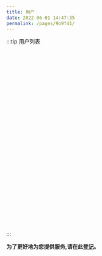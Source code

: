 ```yaml
---
title: 用户
date: 2022-06-01 14:47:35
permalink: /pages/9b9f41/
---
```


<style>
  .link {
    width: 12em;
    text-align: left;
  }
  .link img {
    height:2.2em;
    max-width:180px;
    margin: 14px;
  }
  .row {
    display: flex;
    flex-direction: row;
  }
</style>

:::tip 用户列表
<div class="row">
    <span class="link">
        <a href="https://mi.com" target="_blank">
            <img :src="$withBase('/img/users/mi.png')" class="no-zoom" >
        </a>
    </span>
    <span class="link">
        <a href="https://www.hello-inc.com" target="_blank">
            <img :src="$withBase('/img/users/hello.png')" class="no-zoom" >
        </a>
    </span>
    <span class="link">
        <a href="https://www.alibabagroup.com/cn/global/home" target="_blank">
            <img :src="$withBase('/img/users/alibaba.png')" class="no-zoom" >
        </a>
    </span>
    <span class="link">
        <a href="https://www.kuaishou.com/" target="_blank">
            <img :src="$withBase('/img/users/kuaishou.png')" class="no-zoom" >
        </a>
    </span>
</div>
<div class="row">
    <span class="link">
        <a href="https://www.bytedance.com/" target="_blank">
            <img :src="$withBase('/img/users/bytedance.png')" class="no-zoom" >
        </a>
    </span>
  	<span class="link">
        <a href="https://www.xiaohongshu.com/" target="_blank">
            <img :src="$withBase('/img/users/xiaohongshu.png')" class="no-zoom" >
        </a>
    </span>
    <span class="link">
        <a href="https://www.vivo.com.cn/" target="_blank">
            <img :src="$withBase('/img/users/vivo.png')" class="no-zoom" >
        </a>
    </span>
    <span class="link">
        <a href="https://www.venustech.com.cn" target="_blank">
            <img :src="$withBase('/img/users/qmxc.png')" class="no-zoom" >
        </a>
    </span>
</div>
<div class="row">
    <span class="link">
        <a href="https://www.thebeastshop.com/" target="_blank">
            <img :src="$withBase('/img/users/beast.png')" class="no-zoom" >
        </a>
    </span>
    <span class="link">
        <a href="http://www.swanit.cn" target="_blank">
            <img :src="$withBase('/img/users/hhkj.png')" class="no-zoom" >
        </a>
    </span>
    <span class="link">
        <a href="https://www.zhenai.com" target="_blank">
            <img :src="$withBase('/img/users/zhenai.png')" class="no-zoom" >
        </a>
    </span>
    <span class="link">
        <a href="http://www.fenqile.com" target="_blank">
            <img :src="$withBase('/img/users/fenqi.png')" class="no-zoom" >
        </a>
    </span>
</div>
<div class="row">
    <span class="link">
        <a href="http://www.cenyy.com/" target="_blank">
            <img :src="$withBase('/img/users/yueyang.png')" class="no-zoom" >
        </a>
    </span>
    <span class="link">
        <a href="http://www.gdnanbo.com/" target="_blank">
            <img :src="$withBase('/img/users/nanbo.png')" class="no-zoom" >
        </a>
    </span>
    <span class="link">
        <a href="https://lydigi.com" target="_blank">
            <img :src="$withBase('/img/users/tcsk.png')" class="no-zoom" >
        </a>
    </span>
    <span class="link">
        <a href="https://www.jiaxintec.com/" target="_blank">
            <img :src="$withBase('/img/users/jiaxin.png')" class="no-zoom" >
        </a>
    </span>
</div>
<div class="row">
    <span class="link">
        <a href="https://www.ky-express.com/" target="_blank">
            <img :src="$withBase('/img/users/kuayue.png')" class="no-zoom" >
        </a>
    </span>
    <span class="link">
        <a href="http://www.yuanquan.com/" target="_blank">
            <img :src="$withBase('/img/users/yuanquan.png')" class="no-zoom" >
        </a>
    </span>
    <span class="link">
        <a href="https://www.mfhcd.com/" target="_blank">
            <img :src="$withBase('/img/users/modernpay.png')" class="no-zoom" >
        </a>
    </span>
    <span class="link">
        <a href="https://www.wuliuhub.com/" target="_blank">
            <img :src="$withBase('/img/users/diheng.png')" class="no-zoom" >
        </a>
    </span>
</div>
<div class="row">
    <span class="link">
        <a href="https://www.zhuanzhuan.com/" target="_blank">
            <img :src="$withBase('/img/users/zhuanzhuan.png')" class="no-zoom" >
        </a>
    </span>
    <span class="link">
        <a href="https://www.aistarfish.com/" target="_blank">
            <img :src="$withBase('/img/users/haixin.png')" class="no-zoom" >
        </a>
    </span>
  	<span class="link">
        <a href="http://www.hrfax.cn/" target="_blank">
            <img :src="$withBase('/img/users/huirong.png')" class="no-zoom" >
        </a>
    </span>
  	<span class="link">
        <a href="http://www.cvte.com" target="_blank">
            <img :src="$withBase('/img/users/sygf.png')" class="no-zoom" >
        </a>
    </span>
</div>
<div class="row">
    <span class="link">
        <a href="https://www.ringleai.com/" target="_blank">
            <img :src="$withBase('/img/users/ringleai.png')" class="no-zoom" >
        </a>
    </span>
    <span class="link">
        <a href="https://www.pagd.net/" target="_blank">
            <img :src="$withBase('/img/users/pinganjiankang.png')" class="no-zoom" >
        </a>
    </span>
    <span class="link">
        <a href="http://www.royalorchid.cn/" target="_blank">
            <img :src="$withBase('/img/users/lann.png')" class="no-zoom" >
        </a>
    </span>
    <span class="link">
        <a href="http://www.guokanyq.com/" target="_blank">
            <img :src="$withBase('/img/users/guokan.png')" class="no-zoom" >
        </a>
    </span>
</div>
<div class="row">
    <span class="link">
        <a href="https://www.zbom.com/" target="_blank">
            <img :src="$withBase('/img/users/zhibang.png')" class="no-zoom" >
        </a>
    </span>
    <span class="link">
        <a href="https://www.chediandian.com" target="_blank">
            <img :src="$withBase('/img/users/chediandian.png')" class="no-zoom" >
        </a>
    </span>
    <span class="link">
        <a href="https://www.deppon.com/" target="_blank">
            <img :src="$withBase('/img/users/deppon.png')" class="no-zoom" >
        </a>
    </span>
</div>
:::


**为了更好地为您提供服务,请在此[登记](https://gitee.com/dromara/liteFlow/issues/I3CM7N)。**

